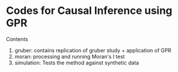 # Codes for Causal Inference using GPR

Contents

1. gruber: contains replication of gruber study + application of GPR
2. moran: processing and running Moran's I test
3. simulation: Tests the method against synthetic data
